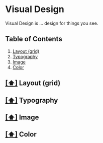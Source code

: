 Visual Design
====================
Visual Design is ... design for things you see. 
## <a name='toc'>Table of Contents</a>

  1. [Layout (grid)](#grid)
  2. [Typography](#typography)
  3. [Image](#image)
  3. [Color](#color)

## [[⬆]](#toc) <a name='grid'> Layout (grid)</a>
## [[⬆]](#toc) <a name='typography'> Typography</a>
## [[⬆]](#toc) <a name='image'> Image</a>
## [[⬆]](#toc) <a name='color'> Color</a>



